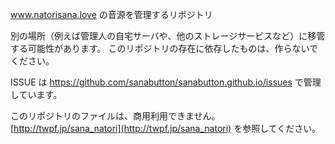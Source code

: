 www.natorisana.love の音源を管理するリポジトリ

別の場所（例えば管理人の自宅サーバや、他のストレージサービスなど）に移管する可能性があります。
このリポジトリの存在に依存したものは、作らないでください。

ISSUE は https://github.com/sanabutton/sanabutton.github.io/issues で管理しています。

このリポジトリのファイルは、商用利用できません。
[http://twpf.jp/sana_natori](http://twpf.jp/sana_natori) を参照してください。
